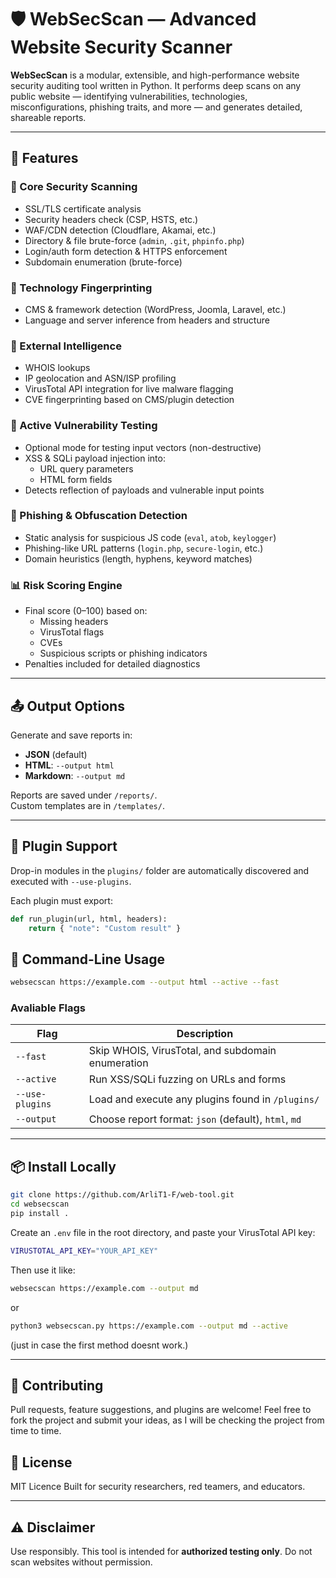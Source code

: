 # 🛡️ WebSecScan — Advanced Website Security Scanner

**WebSecScan** is a modular, extensible, and high-performance website security auditing tool written in Python. It performs deep scans on any public website — identifying vulnerabilities, technologies, misconfigurations, phishing traits, and more — and generates detailed, shareable reports.

---

## 🚀 Features

### 🔐 Core Security Scanning
- SSL/TLS certificate analysis
- Security headers check (CSP, HSTS, etc.)
- WAF/CDN detection (Cloudflare, Akamai, etc.)
- Directory & file brute-force (`admin`, `.git`, `phpinfo.php`)
- Login/auth form detection & HTTPS enforcement
- Subdomain enumeration (brute-force)

### 🧬 Technology Fingerprinting
- CMS & framework detection (WordPress, Joomla, Laravel, etc.)
- Language and server inference from headers and structure

### 📡 External Intelligence
- WHOIS lookups
- IP geolocation and ASN/ISP profiling
- VirusTotal API integration for live malware flagging
- CVE fingerprinting based on CMS/plugin detection

### 🧪 Active Vulnerability Testing
- Optional mode for testing input vectors (non-destructive)
- XSS & SQLi payload injection into:
  - URL query parameters
  - HTML form fields
- Detects reflection of payloads and vulnerable input points

### 🧠 Phishing & Obfuscation Detection
- Static analysis for suspicious JS code (`eval`, `atob`, `keylogger`)
- Phishing-like URL patterns (`login.php`, `secure-login`, etc.)
- Domain heuristics (length, hyphens, keyword matches)

### 📊 Risk Scoring Engine
- Final score (0–100) based on:
  - Missing headers
  - VirusTotal flags
  - CVEs
  - Suspicious scripts or phishing indicators
- Penalties included for detailed diagnostics

---

## 📤 Output Options

Generate and save reports in:
- **JSON** (default)
- **HTML**: `--output html`
- **Markdown**: `--output md`

Reports are saved under `/reports/`.  
Custom templates are in `/templates/`.

---

## 🧩 Plugin Support

Drop-in modules in the `plugins/` folder are automatically discovered and executed with `--use-plugins`.

Each plugin must export:
```python
def run_plugin(url, html, headers):
    return { "note": "Custom result" }
```

## 🧰 Command-Line Usage
```bash
websecscan https://example.com --output html --active --fast
```
### Avaliable Flags

| Flag             | Description                                           |
|------------------|-------------------------------------------------------|
| `--fast`         | Skip WHOIS, VirusTotal, and subdomain enumeration     |
| `--active`       | Run XSS/SQLi fuzzing on URLs and forms                |
| `--use-plugins`  | Load and execute any plugins found in `/plugins/`     |
| `--output`       | Choose report format: `json` (default), `html`, `md`  |

---
## 📦 Install Locally
```bash
git clone https://github.com/ArliT1-F/web-tool.git
cd websecscan
pip install .
```
Create an ```.env``` file in the root directory, and paste your VirusTotal API key:
```bash
VIRUSTOTAL_API_KEY="YOUR_API_KEY"
```

Then use it like:
```bash
websecscan https://example.com --output md
```
or
```bash
python3 websecscan.py https://example.com --output md --active
```
(just in case the first method doesnt work.)

---

## 🤝 Contributing
Pull requests, feature suggestions, and plugins are welcome!
Feel free to fork the project and submit your ideas, as I will be checking the project from time to time.

## 📜 License
MIT Licence
Built for security researchers, red teamers, and educators.

---

## ⚠️ Disclaimer
Use responsibly.
This tool is intended for **authorized testing only**.
Do not scan websites without permission.